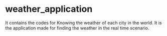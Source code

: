 # weather_application
It contains the codes for Knowing the weather of each city in the world.
It is the application made for finding the weather in the real time scenario.
